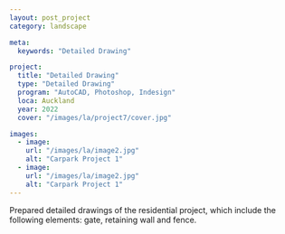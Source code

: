 ```yaml
---
layout: post_project
category: landscape

meta:
  keywords: "Detailed Drawing"

project:
  title: "Detailed Drawing"
  type: "Detailed Drawing"
  program: "AutoCAD, Photoshop, Indesign"
  loca: Auckland
  year: 2022
  cover: "/images/la/project7/cover.jpg"

images:
  - image:
    url: "/images/la/image2.jpg"
    alt: "Carpark Project 1"
  - image:
    url: "/images/la/image2.jpg"
    alt: "Carpark Project 1"
---
```

<p>Prepared detailed drawings of the residential project, which include the following elements: gate, retaining wall and fence.</p>